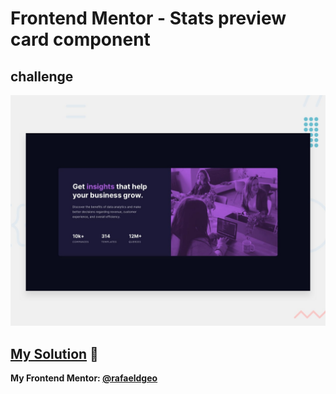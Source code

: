 # Frontend Mentor - Stats preview card component
## challenge

![Design preview for the Stats preview card component coding challenge](./design/desktop-preview.jpg)

## [My Solution](https://rafaeldgeo.github.io/my-practices-in-the-frontend-mentor/newbie/stats-preview-card-component-main/) 🚀
**My Frontend Mentor: [@rafaeldgeo](https://www.frontendmentor.io/profile/rafaeldgeo)**
